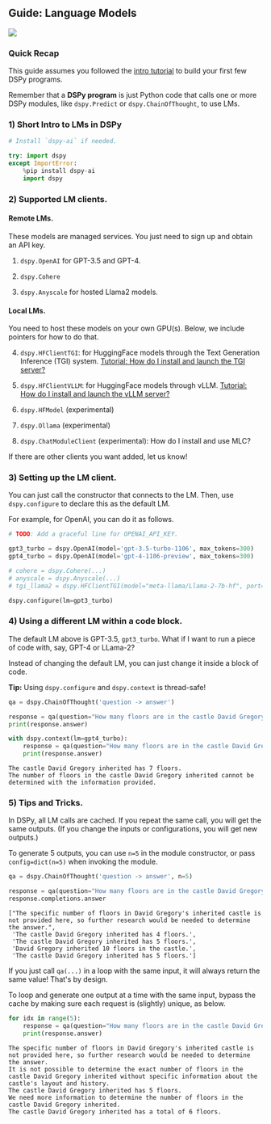 ## Guide: **Language Models**

[<img align="center" src="https://colab.research.google.com/assets/colab-badge.svg" />](https://colab.research.google.com/github/stanfordnlp/dspy/blob/main/docs/guides/language_models.ipynb)

### Quick Recap

This guide assumes you followed the [intro tutorial](../../../../intro.ipynb) to build your first few DSPy programs.

Remember that a **DSPy program** is just Python code that calls one or more DSPy modules, like `dspy.Predict` or `dspy.ChainOfThought`, to use LMs.

### 1) Short Intro to LMs in DSPy




```python
# Install `dspy-ai` if needed.

try: import dspy
except ImportError:
    %pip install dspy-ai
    import dspy
```

### 2) Supported LM clients.

#### Remote LMs.

These models are managed services. You just need to sign up and obtain an API key.

1. `dspy.OpenAI` for GPT-3.5 and GPT-4.

2. `dspy.Cohere`

3. `dspy.Anyscale` for hosted Llama2 models.



#### Local LMs.

You need to host these models on your own GPU(s). Below, we include pointers for how to do that.

4. `dspy.HFClientTGI`: for HuggingFace models through the Text Generation Inference (TGI) system. [Tutorial: How do I install and launch the TGI server?](/docs/components-in-dspy/language_model_clients/local_models/HFClientTGI)

5. `dspy.HFClientVLLM`: for HuggingFace models through vLLM. [Tutorial: How do I install and launch the vLLM server?](/docs/components-in-dspy/language_model_clients/local_models/HFClientVLLM)

6. `dspy.HFModel` (experimental)

7. `dspy.Ollama` (experimental)

8. `dspy.ChatModuleClient` (experimental): How do I install and use MLC?



If there are other clients you want added, let us know!

### 3) Setting up the LM client.

You can just call the constructor that connects to the LM. Then, use `dspy.configure` to declare this as the default LM.

For example, for OpenAI, you can do it as follows.


```python
# TODO: Add a graceful line for OPENAI_API_KEY.

gpt3_turbo = dspy.OpenAI(model='gpt-3.5-turbo-1106', max_tokens=300)
gpt4_turbo = dspy.OpenAI(model='gpt-4-1106-preview', max_tokens=300)

# cohere = dspy.Cohere(...)
# anyscale = dspy.Anyscale(...)
# tgi_llama2 = dspy.HFClientTGI(model="meta-llama/Llama-2-7b-hf", port=8080, url="http://localhost")

dspy.configure(lm=gpt3_turbo)
```

### 4) Using a different LM within a code block.

The default LM above is GPT-3.5, `gpt3_turbo`. What if I want to run a piece of code with, say, GPT-4 or LLama-2?

Instead of changing the default LM, you can just change it inside a block of code.

**Tip:** Using `dspy.configure` and `dspy.context` is thread-safe!


```python
qa = dspy.ChainOfThought('question -> answer')

response = qa(question="How many floors are in the castle David Gregory inherited?")
print(response.answer)

with dspy.context(lm=gpt4_turbo):
    response = qa(question="How many floors are in the castle David Gregory inherited?")
    print(response.answer)
```

    The castle David Gregory inherited has 7 floors.
    The number of floors in the castle David Gregory inherited cannot be determined with the information provided.


### 5) Tips and Tricks.

In DSPy, all LM calls are cached. If you repeat the same call, you will get the same outputs. (If you change the inputs or configurations, you will get new outputs.)

To generate 5 outputs, you can use `n=5` in the module constructor, or pass `config=dict(n=5)` when invoking the module.


```python
qa = dspy.ChainOfThought('question -> answer', n=5)

response = qa(question="How many floors are in the castle David Gregory inherited?")
response.completions.answer
```




    ["The specific number of floors in David Gregory's inherited castle is not provided here, so further research would be needed to determine the answer.",
     'The castle David Gregory inherited has 4 floors.',
     'The castle David Gregory inherited has 5 floors.',
     'David Gregory inherited 10 floors in the castle.',
     'The castle David Gregory inherited has 5 floors.']



If you just call `qa(...)` in a loop with the same input, it will always return the same value! That's by design.

To loop and generate one output at a time with the same input, bypass the cache by making sure each request is (slightly) unique, as below.


```python
for idx in range(5):
    response = qa(question="How many floors are in the castle David Gregory inherited?", config=dict(temperature=0.7+0.0001*idx))
    print(response.answer)
```

    The specific number of floors in David Gregory's inherited castle is not provided here, so further research would be needed to determine the answer.
    It is not possible to determine the exact number of floors in the castle David Gregory inherited without specific information about the castle's layout and history.
    The castle David Gregory inherited has 5 floors.
    We need more information to determine the number of floors in the castle David Gregory inherited.
    The castle David Gregory inherited has a total of 6 floors.

